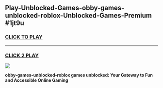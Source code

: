 
## Play-Unblocked-Games-obby-games-unblocked-roblox-Unblocked-Games-Premium #1jt9u
<h3>
<a href="https://premium.freeplayer.one?title=obby-games-unblocked-roblox&ref=12M">CLICK TO PLAY</a></h3>
<hr>

<h3>
<a href="https://premium.freeplayer.one?title=obby-games-unblocked-roblox&ref=12M">CLICK 2 PLAY</a>
  
</h3>

<a href="https://premium.freeplayer.one?title=obby-games-unblocked-roblox&ref=12M"><img src="https://clearcache.store/games.png"></a>


**obby-games-unblocked-roblox games unblocked: Your Gateway to Fun and Accessible Online Gaming**
